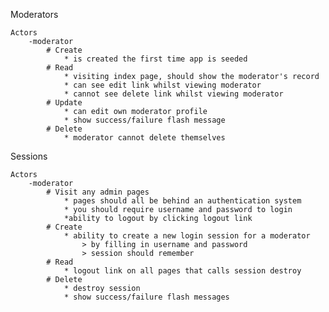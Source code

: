 Moderators

	Actors
		-moderator
			# Create
				* is created the first time app is seeded
			# Read
				* visiting index page, should show the moderator's record
				* can see edit link whilst viewing moderator
				* cannot see delete link whilst viewing moderator
			# Update
				* can edit own moderator profile
				* show success/failure flash message
			# Delete
				* moderator cannot delete themselves

Sessions

	Actors
		-moderator
			# Visit any admin pages
				* pages should all be behind an authentication system
				* you should require username and password to login
				*ability to logout by clicking logout link
			# Create
				* ability to create a new login session for a moderator
					> by filling in username and password
					> session should remember
			# Read
				* logout link on all pages that calls session destroy
			# Delete
				* destroy session
				* show success/failure flash messages
